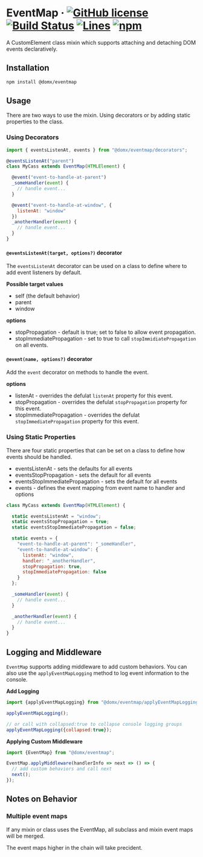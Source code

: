 # EventMap &middot; [![GitHub license](https://img.shields.io/badge/license-MIT-blue.svg)](https://www.mit.edu/~amini/LICENSE.md) [![Build Status](https://travis-ci.com/domxjs/domx.svg?branch=packages/EventMap)](https://travis-ci.com/github/domxjs/domx) [![Lines](https://img.shields.io/badge/Coverage-100%25-brightgreen.svg?style=flat)](https://app.travis-ci.com/github/domxjs/domx/branches) [![npm](https://img.shields.io/npm/v/@domx/eventmap)](https://www.npmjs.com/package/@domx/eventmap)


A CustomElement class mixin which supports attaching and detaching DOM events declaratively.

## Installation
```sh
npm install @domx/eventmap
```

## Usage
There are two ways to use the mixin. Using decorators or by adding static properties to the class.

### Using Decorators
```js
import { eventsListenAt, events } from "@domx/eventmap/decorators";

@eventsListenAt("parent")
class MyCass extends EventMap(HTMLElement) {

  @event("event-to-handle-at-parent")
  _someHandler(event) {
    // handle event...
  }

  @event("event-to-handle-at-window", {
    listenAt: "window"
  })
  _anotherHandler(event) {
    // handle event...
  }
}
```
#### `@eventsListenAt(target, options?)` decorator
The `eventsListenAt` decorator can be used on a class to define where to add event listeners by default.

**Possible target values** 
- self (the default behavior)
- parent
- window

**options**
 - stopPropagation - default is true; set to false to allow event propagation.
 - stopImmediatePropagation - set to true to call `stopImmidiatePropagation` on all events.

#### `@event(name, options?)` decorator
Add the `event` decorator on methods to handle the event.

**options**
- listenAt - overrides the defulat `listenAt` property for this event.
- stopPropagation - overrides the defulat `stopPropagation` property for this event.
- stopImmediatePropagation - overrides the defulat `stopImmediatePropagation` property for this event.

### Using Static Properties
There are four static properties that can be set on a class to
define how events should be handled.
- eventsListenAt - sets the defaults for all events
- eventsStopPropagation - sets the default for all events
- eventsStopImmediatePropagation - sets the default for all events
- events - defines the event mapping from event name to handler and options
```js
class MyCass extends EventMap(HTMLElement) {

  static eventsListenAt = "window";
  static eventsStopPropagation = true;
  static eventsStopImmediatePropagation = false;

  static events = {
    "event-to-handle-at-parent": "_someHandler",
    "event-to-handle-at-window": {
      listenAt: "window",
      handler: "_anotherHandler",
      stopPropagation: true,
      stopImmediatePropagation: false
    }
  };

  _someHandler(event) {
    // handle event...
  }

  _anotherHandler(event) {
    // handle event...
  }
}
```

## Logging and Middleware
`EventMap` supports adding middleware to add custom behaviors.
You can also use the `applyEventMapLogging` method to log
event  information to the console.

**Add Logging**
```js
import {applyEventMapLogging} from "@domx/eventmap/applyEventMapLogging";

applyEventMapLogging();

// or call with collapsed:true to collapse console logging groups
applyEventMapLogging({collapsed:true});
```

**Applying Custom Middleware**
```js
import {EventMap} from "@domx/eventmap";

EventMap.applyMiddleware(handlerInfo => next => () => {
  // add custom behaviors and call next
  next();
});
```


## Notes on Behavior
### Multiple event maps
If any mixin or class uses the EventMap, all subclass and mixin event maps will be merged.

The event maps higher in the chain will take precident.
